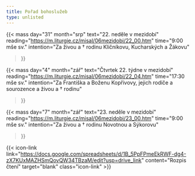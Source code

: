 ```yaml
---
title: Pořad bohoslužeb
type: unlisted
---
```


{{< mass
day="31" 
month="srp" 
text="22. neděle v mezidobí" 
reading="https://m.liturgie.cz/misal/06mezidobi/22_00.htm"
time="9:00 mše sv." 
intention="Za živou a † rodinu Kličníkovu, Kucharských a Žákovu"
>}}

{{< mass 
day="4" 
month="zář" 
text="Čtvrtek 22. týdne v mezidobí"
reading="https://m.liturgie.cz/misal/06mezidobi/22_04.htm"
time="17:30 mše sv." 
intention="Za Františka a Boženu Kopřivovy, jejich rodiče a sourozence a živou a † rodinu"
>}}

{{< mass
day="7" 
month="zář" 
text="23. neděle v mezidobí" 
reading="https://m.liturgie.cz/misal/06mezidobi/23_00.htm"
time="9:00 mše sv." 
intention="Za živou a † rodinu Novotnou a Sýkorovu"
>}}

{{< icon-link link="https://docs.google.com/spreadsheets/d/1B_5PpFPmeEkRWF-dg4-zX7KUxMAZHSmQovQW34TBzaM/edit?usp=drive_link" content="Rozpis čtení" target="blank" class="icon-link" >}}
